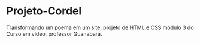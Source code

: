 # Projeto-Cordel
 Transformando um poema em um site, projeto de HTML e CSS módulo 3 do Curso em vídeo, professor Guanabara.
